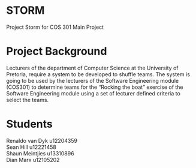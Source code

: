 # STORM
Project Storm for COS 301 Main Project


# Project Background

Lecturers of the department of Computer Science at the University of Pretoria, require a
system to be developed to shuffle teams. The system is going to be used by the lecturers
of the Software Engineering module (COS301) to determine teams for the “Rocking the
boat” exercise of the Software Engineering module using a set of lecturer defined criteria
to select the teams.


# Students

Renaldo van Dyk u12204359  
Sean Hill u12221458  
Shaun Meintjies u13310896  
Dian Marx u12105202  

